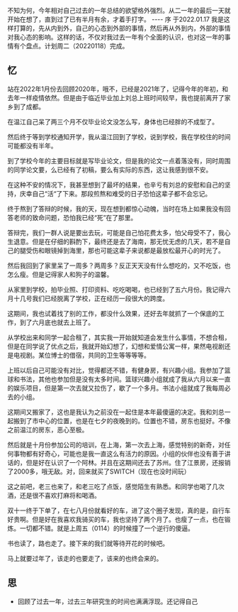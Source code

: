 不知为何，今年相对自己过去的一年总结的欲望格外强烈。从二一年的最后一天就开始在想了，直到过了已有半月有余，才着手打字。
																							---- 序 于2022.01.17
我是这样打算的，先从内到外，自己的心态到外部的事情，然后再从外到内，外部的事情对我心态的影响。这样的话，不仅对我过去一年有个全面的认识，也对这一年的事情有个盘点。计划周二（20220118）完成。

## 忆
站在2022年1月份去回顾2020年，哦不，已经是2021年了，记得今年的年初，和去年一样疫情依然。但是由于临近毕业加上刘总上班时间较早，我也提前离开了家乡到了成都。

在温江自己呆了两三个月不仅毕业论文没怎么写，身体也已经胖的不成型了。

然后终于等到学校通知开学，我从温江回到了学校，说到学校，我在学校住的时间可能都没有半年。

到了学校今年的主要目标就是写毕业论文，但是我的论文一点着落没有，同时周围的同学论文要，么已经有了初稿，要么有实际的东西，这让我感到很不安。

在这种不安的情况下，我甚至想到了最坏的结果，也辛亏有刘总的安慰和自己的坚持，庆幸自己“活“了下来。那段煎熬和难受的日子恐怕这辈子都不会忘记。

终于熬到了答辩的时候，我的天，现在想到都惊心动魄，当时在场上如果我没有回答老师的致命问题，恐怕我已经“死”在了那里。

答辩完，我们一群人说是要出去玩，可能是自己怕花费太多，怕父母受不了，我心生退意。但是在仔细的斟酌下，最终还是去了海南，那无忧无虑的几天，若不是自己的腿受伤和眼镜掉到海里，那也可能这辈子来说都是最放松最开心的时光了。

然后我回到了家里呆了一周多？两周多？反正天天没有什么想吃的，又不吃饭，也怎么瘦。但是记得家人和狗子的温馨。

从家里到学校，拍毕业照、打印资料、吃吃喝喝，也已经到了五六月份。我记得六月十几号我们已经脱离了学校，正在经历一段很大的跨度。

这期间，我也试着找了别的工作，都没什么效果，还好去年就抓了一个保底的工作，到了六月底也就去上班了。

从学校出来和同学一起合租了，其实我一开始就知道会发生什么事情，不想合租，但是在同学说了优点之后，我就开始幻想了，幻想和爱情公寓一样，果然电视剧还是电视剧。某位博士的借宿，共同的卫生等等等等。

上班以后自己可能没有对比，觉得都还不错，有健身房，有兴趣小组。我参加了篮球和书法，其他也参加但是没有太多时间。篮球兴趣小组就成了我从六月以来一直的娱乐项目，但是第一次去就又拉伤了，歇了一个多月。书法小组就成了我每周必去的小组。

这期间又搬家了，这也是我认为之前没在一起住是本年最傻逼的决定。我和刘总一起搬到了市中心的位置，也是在七夕的夜晚到的。位置也不错，房东也挺好。不像之前温江的房东，恶心至极。

然后就是十月份参加公司的培训，在上海，第一次去上海，感觉特别的新奇，对任何事物都有好奇心，可能也是我一直这么有活力的原因。小组的伙伴也没有善于讲话的，但是好在认识了一个阿林。并且在这期间还去了苏州。住了江景房，还报销了2000多，哦无敌。对，回来就买了SWITCH（现在也没时间玩）

这之前吧，老三也来了，和老三吃了点饭，感觉陌生有熟悉。和同学也喝了几次酒，还是很不喜欢打麻将和喝酒。

双十一终于下单了，在七八月份就看好的车，进了这个圈子发现，真的是，自行车好贵啊。但是好在我喜欢我骑买的车，我也坚持了两个月了。也瘦了一点，也在锻炼。一切都不错。就是上周五（0114）的时候撞了一个逆行的傻逼。

书也读了，路也走了。接下来的我们就等待开花的时候吧。

马上就要过年了，该走的也要走了，该来的也终会来的。


## 思
- 回顾了过去一年，过去三年研究生的时间也满满浮现。还记得自己



